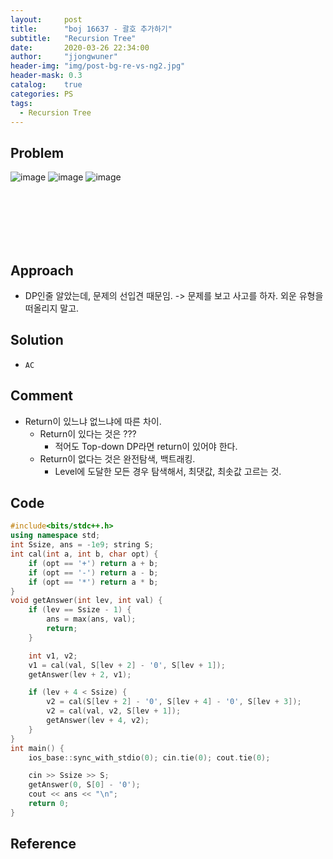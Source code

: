 ```yaml
---
layout:     post
title:      "boj 16637 - 괄호 추가하기"
subtitle:   "Recursion Tree"
date:       2020-03-26 22:34:00
author:     "jjongwuner"
header-img: "img/post-bg-re-vs-ng2.jpg"
header-mask: 0.3
catalog:    true
categories: PS
tags:
  - Recursion Tree
---
```


## Problem
![image](https://user-images.githubusercontent.com/16419202/77657717-0747cb80-6fb9-11ea-8cd0-d5df812b0ba4.png)
![image](https://user-images.githubusercontent.com/16419202/77657810-247c9a00-6fb9-11ea-932e-b949ce7564bb.png)
![image](https://user-images.githubusercontent.com/16419202/77657861-38c09700-6fb9-11ea-9b0e-46b7da773c48.png)

<br><br><br><br><br>
## Approach
- DP인줄 알았는데, 문제의 선입견 때문임. -> 문제를 보고 사고를 하자. 외운 유형을 떠올리지 말고.

## Solution
- `AC`

## Comment
- Return이 있느냐 없느냐에 따른 차이. 
  - Return이 있다는 것은 ???
     - 적어도 Top-down DP라면 return이 있어야 한다. 
  - Return이 없다는 것은 완전탐색, 백트래킹. 
     - Level에 도달한 모든 경우 탐색해서, 최댓값, 최솟값 고르는 것. 
 

## Code
```cpp
#include<bits/stdc++.h>
using namespace std;
int Ssize, ans = -1e9; string S;
int cal(int a, int b, char opt) {
	if (opt == '+') return a + b;
	if (opt == '-') return a - b;
	if (opt == '*') return a * b;
}
void getAnswer(int lev, int val) {
	if (lev == Ssize - 1) {
		ans = max(ans, val);
		return;
	}

	int v1, v2;
	v1 = cal(val, S[lev + 2] - '0', S[lev + 1]);
	getAnswer(lev + 2, v1);

	if (lev + 4 < Ssize) {
		v2 = cal(S[lev + 2] - '0', S[lev + 4] - '0', S[lev + 3]);
		v2 = cal(val, v2, S[lev + 1]);
		getAnswer(lev + 4, v2);
	}
}
int main() {
	ios_base::sync_with_stdio(0); cin.tie(0); cout.tie(0);

	cin >> Ssize >> S;
	getAnswer(0, S[0] - '0');
	cout << ans << "\n";
	return 0;
}
```

## Reference